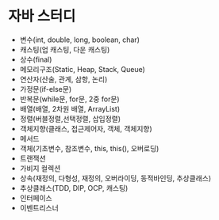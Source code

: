 # 자바 스터디

- 변수(int, double, long, boolean, char)
- 캐스팅(업 캐스팅, 다운 캐스팅)
- 상수(final)
- 메모리구조(Static, Heap, Stack, Queue)
- 연산자(산술, 관계, 삼항, 논리)
- 가정문(if-else문)
- 반복문(while문, for문, 2중 for문)
- 배열(배열, 2차원 배열, ArrayList)
- 정렬(버블정렬,선택정렬, 삽입정렬)
- 객체지향(클래스, 접근제어자, 객체, 객체지향)
- 메서드
- 객체(기초변수, 참조변수, this, this(), 오버로딩)
- 트랜잭션
- 가비지 컬렉션
- 상속(재정의, 다형성, 재정의, 오버라이딩, 동적바인딩, 추상클래스)
- 추상클래스(TDD, DIP, OCP, 캐스팅)
- 인터페이스
- 이벤트리스너